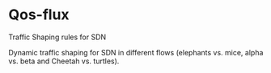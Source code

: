 # Qos-flux
Traffic Shaping rules for SDN

Dynamic traffic shaping for SDN in different flows (elephants vs. mice, alpha vs. beta and Cheetah vs. turtles).
